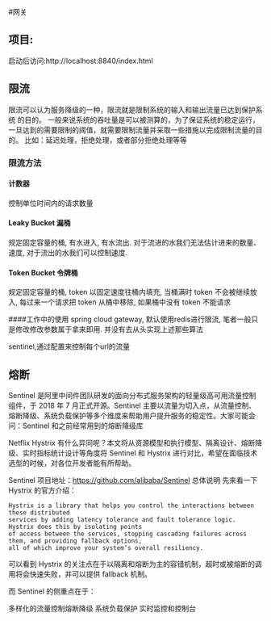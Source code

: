 #网关
## 项目:
启动后访问:http://localhost:8840/index.html



## 限流

限流可以认为服务降级的一种，限流就是限制系统的输入和输出流量已达到保护系统 的目的。 一般来说系统的吞吐量是可以被测算的，为了保证系统的稳定运行，一旦达到的需要限制的阈值，就需要限制流量并采取一些措施以完成限制流量的目的。 比如：延迟处理，拒绝处理，或者部分拒绝处理等等
### 限流方法
#### 计数器
控制单位时间内的请求数量

#### Leaky Bucket 漏桶
规定固定容量的桶, 有水进入, 有水流出. 对于流进的水我们无法估计进来的数量、速度,  对于流出的水我们可以控制速度.

#### Token Bucket 令牌桶
规定固定容量的桶, token 以固定速度往桶内填充, 当桶满时 token 不会被继续放入, 每过来一个请求把 token 从桶中移除, 如果桶中没有 token 不能请求

####工作中的使用
spring cloud gateway, 默认使用redis进行限流, 笔者一般只是修改修改参数属于拿来即用. 并没有去从头实现上述那些算法

sentinel,通过配置来控制每个url的流量

## 熔断
Sentinel 是阿里中间件团队研发的面向分布式服务架构的轻量级高可用流量控制组件，于 2018 年 7 月正式开源。Sentinel 主要以流量为切入点，从流量控制、熔断降级、系统负载保护等多个维度来帮助用户提升服务的稳定性。大家可能会问：Sentinel 和之前经常用到的熔断降级库
 
Netflix Hystrix  有什么异同呢？本文将从资源模型和执行模型、隔离设计、熔断降级、实时指标统计设计等角度将 Sentinel 和 Hystrix 进行对比，希望在面临技术选型的时候，对各位开发者能有所帮助。

Sentinel 项目地址：https://github.com/alibaba/Sentinel
总体说明
先来看一下 Hystrix 的官方介绍：

    Hystrix is a library that helps you control the interactions between these distributed  
    services by adding latency tolerance and fault tolerance logic. Hystrix does this by isolating points
    of access between the services, stopping cascading failures across them, and providing fallback options, 
    all of which improve your system’s overall resiliency.

可以看到 Hystrix 的关注点在于以隔离和熔断为主的容错机制，超时或被熔断的调用将会快速失败，并可以提供 fallback 机制。

而 Sentinel 的侧重点在于：

多样化的流量控制熔断降级
系统负载保护
实时监控和控制台






